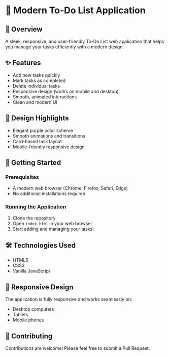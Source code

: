 # 📝 Modern To-Do List Application

## 🌟 Overview
A sleek, responsive, and user-friendly To-Do List web application that helps you manage your tasks efficiently with a modern design.

## ✨ Features
- Add new tasks quickly
- Mark tasks as completed
- Delete individual tasks
- Responsive design (works on mobile and desktop)
- Smooth, animated interactions
- Clean and modern UI

## 🎨 Design Highlights
- Elegant purple color scheme
- Smooth animations and transitions
- Card-based task layout
- Mobile-friendly responsive design

## 🚀 Getting Started

### Prerequisites
- A modern web browser (Chrome, Firefox, Safari, Edge)
- No additional installations required

### Running the Application
1. Clone the repository
2. Open `index.html` in your web browser
3. Start adding and managing your tasks!

## 🛠 Technologies Used
- HTML5
- CSS3
- Vanilla JavaScript

## 📱 Responsive Design
The application is fully responsive and works seamlessly on:
- Desktop computers
- Tablets
- Mobile phones

## 🤝 Contributing
Contributions are welcome! Please feel free to submit a Pull Request.

